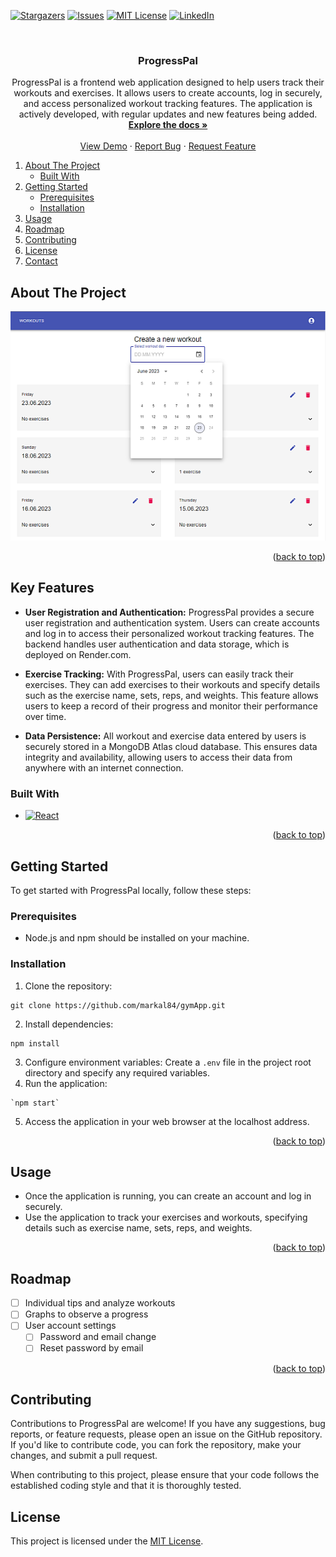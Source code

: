<a name="readme-top"></a>

[![Stargazers][stars-shield]][stars-url]
[![Issues][issues-shield]][issues-url]
[![MIT License][license-shield]][license-url]
[![LinkedIn][linkedin-shield]][linkedin-url]

<br />

<div align="center">

<h3 align="center">ProgressPal</h3>

  <p align="center">
    ProgressPal is a frontend web application designed to help users track their workouts and exercises. It allows users to create accounts, log in securely, and access personalized workout tracking features. The application is actively developed, with regular updates and new features being added.
    <br />
    <a href="https://github.com/markal84/ProgressPall"><strong>Explore the docs »</strong></a>
    <br />
    <br />
    <a href="https://gymapp-markal84.vercel.app/">View Demo</a>
    ·
    <a href="https://github.com/markal84/ProgressPall/issues">Report Bug</a>
    ·
    <a href="https://github.com/markal84/ProgressPall/issues">Request Feature</a>
  </p>
</div>

  <ol>
    <li>
      <a href="#about-the-project">About The Project</a>
      <ul>
        <li><a href="#built-with">Built With</a></li>
      </ul>
    </li>
    <li>
      <a href="#getting-started">Getting Started</a>
      <ul>
        <li><a href="#prerequisites">Prerequisites</a></li>
        <li><a href="#installation">Installation</a></li>
      </ul>
    </li>
    <li><a href="#usage">Usage</a></li>
    <li><a href="#roadmap">Roadmap</a></li>
    <li><a href="#contributing">Contributing</a></li>
    <li><a href="#license">License</a></li>
    <li><a href="#contact">Contact</a></li>
  </ol>

## About The Project

[![Product Name Screen Shot][product-screenshot]](https://gymapp-markal84.vercel.app/)

<p align="right">(<a href="#readme-top">back to top</a>)</p>

## Key Features

- **User Registration and Authentication:** ProgressPal provides a secure user registration and authentication system. Users can create accounts and log in to access their personalized workout tracking features. The backend handles user authentication and data storage, which is deployed on Render.com.

- **Exercise Tracking:** With ProgressPal, users can easily track their exercises. They can add exercises to their workouts and specify details such as the exercise name, sets, reps, and weights. This feature allows users to keep a record of their progress and monitor their performance over time.

- **Data Persistence:** All workout and exercise data entered by users is securely stored in a MongoDB Atlas cloud database. This ensures data integrity and availability, allowing users to access their data from anywhere with an internet connection.

### Built With

- [![React][React.js]][React-url]

<p align="right">(<a href="#readme-top">back to top</a>)</p>

## Getting Started

To get started with ProgressPal locally, follow these steps:

### Prerequisites

- Node.js and npm should be installed on your machine.

### Installation

1. Clone the repository:

```shell
git clone https://github.com/markal84/gymApp.git
```

2. Install dependencies:

```shell
npm install
```

3. Configure environment variables: Create a `.env` file in the project root directory and specify any required variables.
4. Run the application:

```shell
`npm start`
```

5. Access the application in your web browser at the localhost address.

<p align="right">(<a href="#readme-top">back to top</a>)</p>

## Usage

- Once the application is running, you can create an account and log in securely.
- Use the application to track your exercises and workouts, specifying details such as exercise name, sets, reps, and weights.

<p align="right">(<a href="#readme-top">back to top</a>)</p>

## Roadmap

- [ ] Individual tips and analyze workouts
- [ ] Graphs to observe a progress
- [ ] User account settings
  - [ ] Password and email change
  - [ ] Reset password by email

<p align="right">(<a href="#readme-top">back to top</a>)</p>

## Contributing

Contributions to ProgressPal are welcome! If you have any suggestions, bug reports, or feature requests, please open an issue on the GitHub repository. If you'd like to contribute code, you can fork the repository, make your changes, and submit a pull request.

When contributing to this project, please ensure that your code follows the established coding style and that it is thoroughly tested.

## License

This project is licensed under the [MIT License](LICENSE).

[product-screenshot]: /public/progressPal.webp
[React.js]: https://img.shields.io/badge/React-20232A?style=for-the-badge&logo=react&logoColor=61DAFB
[React-url]: https://reactjs.org/
[stars-shield]: https://img.shields.io/github/stars/markal84/ProgressPall.svg?style=for-the-badge
[stars-url]: https://github.com/markal84/ProgressPall/stargazers
[issues-shield]: https://img.shields.io/github/issues/markal84/ProgressPall.svg?style=for-the-badge
[issues-url]: https://github.com/markal84/ProgressPall/issues
[license-shield]: https://img.shields.io/github/license/markal84/ProgressPall.svg?style=for-the-badge
[license-url]: https://github.com/markal84/ProgressPall/blob/master/LICENSE.md
[linkedin-shield]: https://img.shields.io/badge/-LinkedIn-black.svg?style=for-the-badge&logo=linkedin&colorB=555
[linkedin-url]: https://www.linkedin.com/in/marcin-kaleta/
